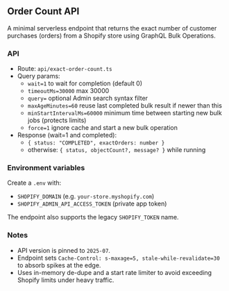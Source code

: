 ## Order Count API

A minimal serverless endpoint that returns the exact number of customer purchases (orders) from a Shopify store using GraphQL Bulk Operations.

### API

- Route: `api/exact-order-count.ts`
- Query params:
  - `wait=1` to wait for completion (default 0)
  - `timeoutMs=30000` max 30000
  - `query=` optional Admin search syntax filter
  - `maxAgeMinutes=60` reuse last completed bulk result if newer than this
  - `minStartIntervalMs=60000` minimum time between starting new bulk jobs (protects limits)
  - `force=1` ignore cache and start a new bulk operation
- Response (wait=1 and completed):
  - `{ status: "COMPLETED", exactOrders: number }`
  - otherwise: `{ status, objectCount?, message? }` while running

### Environment variables

Create a `.env` with:

- `SHOPIFY_DOMAIN` (e.g. `your-store.myshopify.com`)
- `SHOPIFY_ADMIN_API_ACCESS_TOKEN` (private app token)

The endpoint also supports the legacy `SHOPIFY_TOKEN` name.

### Notes

- API version is pinned to `2025-07`.
- Endpoint sets `Cache-Control: s-maxage=5, stale-while-revalidate=30` to absorb spikes at the edge.
- Uses in-memory de-dupe and a start rate limiter to avoid exceeding Shopify limits under heavy traffic.
